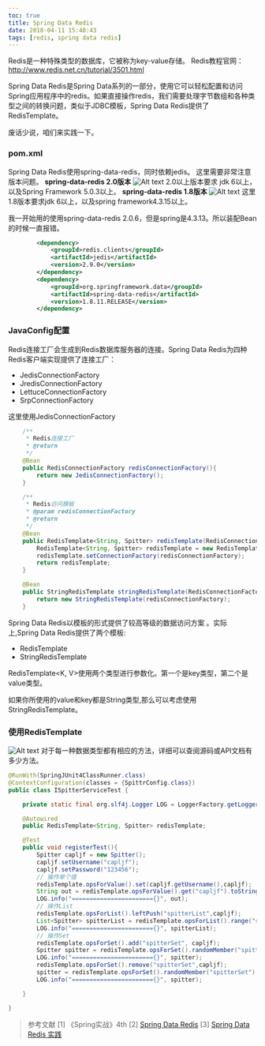 ```yaml
---
toc: true
title: Spring Data Redis
date: 2018-04-11 15:40:43
tags: [redis, spring data redis]
---
```



Redis是一种特殊类型的数据库，它被称为key-value存储。
Redis教程官网：http://www.redis.net.cn/tutorial/3501.html

Spring Data Redis是Spring Data系列的一部分，使用它可以轻松配置和访问Spring应用程序中的redis。如果直接操作redis，我们需要处理字节数组和各种类型之间的转换问题，类似于JDBC模板，Spring Data Redis提供了RedisTemplate。
<!--more-->
废话少说，咱们来实践一下。

### pom.xml
Spring Data Redis使用spring-data-redis，同时依赖jedis。
这里需要非常注意版本问题。
**spring-data-redis 2.0版本**
![Alt text](https://app.yinxiang.com/shard/s15/res/dcb7d832-be14-4db7-a12b-39368ebcaee9/1523431453714.png)
2.0以上版本要求 jdk 6以上， 以及Spring Framework 5.0.3以上。
**spring-data-redis 1.8版本**
![Alt text](https://app.yinxiang.com/shard/s15/res/c9984bec-cd00-4d89-965c-5d1fd3e2b6f3/1523431347709.png)
这里1.8版本要求jdk 6以上，以及spring framework4.3.15以上。


我一开始用的使用spring-data-redis 2.0.6，但是spring是4.3.13。所以装配Bean的时候一直报错。
```xml
        <dependency>
            <groupId>redis.clients</groupId>
            <artifactId>jedis</artifactId>
            <version>2.9.0</version>
        </dependency>
        <dependency>
            <groupId>org.springframework.data</groupId>
            <artifactId>spring-data-redis</artifactId>
            <version>1.8.11.RELEASE</version>
        </dependency>
```

### JavaConfig配置
Redis连接工厂会生成到Redis数据库服务器的连接。Spring Data Redis为四种Redis客户端实现提供了连接工厂：
- JedisConnectionFactory
- JredisConnectionFactory
- LettuceConnectionFactory
- SrpConnectionFactory

这里使用JedisConnectionFactory
```java
	/**
     * Redis连接工厂
     * @return
     */
    @Bean
    public RedisConnectionFactory redisConnectionFactory(){
        return new JedisConnectionFactory();
    }

    /**
     * Redis访问模板
     * @param redisConnectionFactory
     * @return
     */
    @Bean
    public RedisTemplate<String, Spitter> redisTemplate(RedisConnectionFactory redisConnectionFactory){
        RedisTemplate<String, Spitter> redisTemplate = new RedisTemplate<String, Spitter>();
        redisTemplate.setConnectionFactory(redisConnectionFactory);
        return redisTemplate;
    }

    @Bean
    public StringRedisTemplate stringRedisTemplate(RedisConnectionFactory redisConnectionFactory){
        return new StringRedisTemplate(redisConnectionFactory);
    }
```
Spring Data Redis以模板的形式提供了较高等级的数据访问方案	。实际上,Spring Data Redis提供了两个模板:
- RedisTemplate
- StringRedisTemplate

RedisTemplate<K, V>使用两个类型进行参数化。第一个是key类型，第二个是value类型。

如果你所使用的value和key都是String类型,那么可以考虑使用StringRedisTemplate。

### 使用RedisTemplate
![Alt text](https://app.yinxiang.com/shard/s15/res/bee56819-a3f9-478f-ad30-14bfbd333fbc/1523432112729.png)
对于每一种数据类型都有相应的方法，详细可以查阅源码或API文档有多少方法。
```java
@RunWith(SpringJUnit4ClassRunner.class)
@ContextConfiguration(classes = {SpittrConfig.class})
public class ISpitterServiceTest {

    private static final org.slf4j.Logger LOG = LoggerFactory.getLogger(ISpitterServiceTest.class);

    @Autowired
    public RedisTemplate<String, Spitter> redisTemplate;

    @Test
    public void registerTest(){
        Spitter capljf = new Spitter();
        capljf.setUsername("capljf");
        capljf.setPassword("123456");
        // 操作单个值
        redisTemplate.opsForValue().set(capljf.getUsername(),capljf);
        String out = redisTemplate.opsForValue().get("capljf").toString();
        LOG.info("======================={}", out);
        // 操作List
        redisTemplate.opsForList().leftPush("spitterList",capljf);
        List<Spitter> spitterList = redisTemplate.opsForList().range("spitterList", 0, 2);
        LOG.info("======================={}", spitterList);
        // 操作Set
        redisTemplate.opsForSet().add("spitterSet", capljf);
        Spitter spitter = redisTemplate.opsForSet().randomMember("spitterSet");
        LOG.info("======================={}", spitter);
        redisTemplate.opsForSet().remove("spitterSet",capljf);
        spitter = redisTemplate.opsForSet().randomMember("spitterSet");
        LOG.info("======================={}", spitter);

    }

}
```



> 参考文献
> [1] 《Spring实战》4th
> [2] [Spring Data Redis](https://docs.spring.io/spring-data/redis/docs/1.8.11.RELEASE/reference/html/)
> [3] [Spring Data Redis 实践](https://blog.csdn.net/wlwlwlwl015/article/details/52863821)